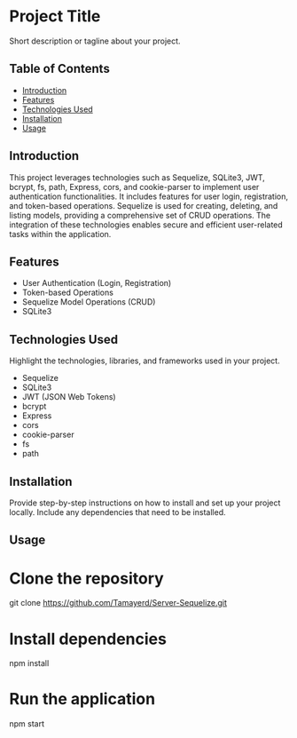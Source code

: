 # Project Title

Short description or tagline about your project.

## Table of Contents

- [Introduction](#introduction)
- [Features](#features)
- [Technologies Used](#technologies-used)
- [Installation](#installation)
- [Usage](#usage)



## Introduction

This project leverages technologies such as Sequelize, SQLite3, JWT, bcrypt, fs, path, Express, cors, and cookie-parser to implement user authentication functionalities. It includes features for user login, registration, and token-based operations. Sequelize is used for creating, deleting, and listing models, providing a comprehensive set of CRUD operations. The integration of these technologies enables secure and efficient user-related tasks within the application.

## Features

- User Authentication (Login, Registration)
- Token-based Operations
- Sequelize Model Operations (CRUD)
- SQLite3


## Technologies Used

Highlight the technologies, libraries, and frameworks used in your project.

- Sequelize
- SQLite3
- JWT (JSON Web Tokens)
- bcrypt
- Express
- cors
- cookie-parser
- fs
- path


## Installation

Provide step-by-step instructions on how to install and set up your project locally. Include any dependencies that need to be installed.

## Usage

# Clone the repository
git clone https://github.com/Tamayerd/Server-Sequelize.git

# Install dependencies
npm install

# Run the application
npm start

